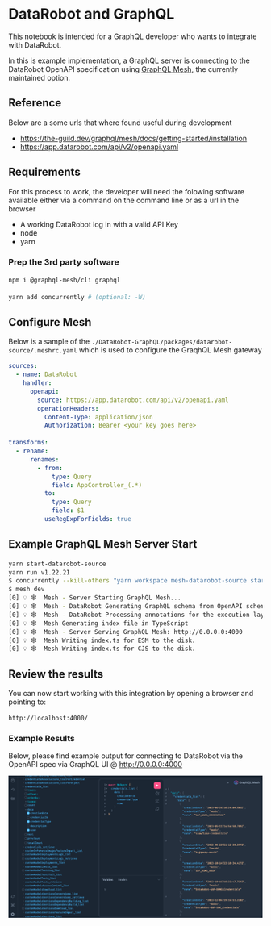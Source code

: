 # DataRobot and GraphQL

This notebook is intended for a GraphQL developer who wants to integrate with DataRobot.

In this is example implementation, a GraphQL server is connecting to the DataRobot OpenAPI specification using  [GraphQL Mesh](https://the-guild.dev/graphql/mesh), the currently maintained option.

## Reference

Below are a some urls that where found useful during development

- https://the-guild.dev/graphql/mesh/docs/getting-started/installation
- https://app.datarobot.com/api/v2/openapi.yaml

## Requirements

For this process to work, the developer will need the folowing software available either via a command on the command line or as a url in the browser

- A working DataRobot log in with a valid API Key
- node
- yarn

### Prep the 3rd party software

```bash
npm i @graphql-mesh/cli graphql

yarn add concurrently # (optional: -W)
```

## Configure Mesh

Below is a sample of the `./DataRobot-GraphQL/packages/datarobot-source/.meshrc.yaml` which is used to configure the GraqhQL Mesh gateway

```yaml
sources:
  - name: DataRobot
    handler:
      openapi:
        source: https://app.datarobot.com/api/v2/openapi.yaml
        operationHeaders:
          Content-Type: application/json
          Authorization: Bearer <your key goes here>

transforms:
  - rename:
      renames:
        - from:
            type: Query
            field: AppController_(.*)
          to:
            type: Query
            field: $1
          useRegExpForFields: true
```

## Example GraphQL Mesh Server Start

```bash
yarn start-datarobot-source
yarn run v1.22.21
$ concurrently --kill-others "yarn workspace mesh-datarobot-source start"
$ mesh dev
[0] 💡 🕸️  Mesh - Server Starting GraphQL Mesh...
[0] 💡 🕸️  Mesh - DataRobot Generating GraphQL schema from OpenAPI schema
[0] 💡 🕸️  Mesh - DataRobot Processing annotations for the execution layer
[0] 💡 🕸️  Mesh Generating index file in TypeScript
[0] 💡 🕸️  Mesh - Server Serving GraphQL Mesh: http://0.0.0.0:4000
[0] 💡 🕸️  Mesh Writing index.ts for ESM to the disk.
[0] 💡 🕸️  Mesh Writing index.ts for CJS to the disk.
```

## Review the results

You can now start working with this integration by opening a browser and pointing to:

`http://localhost:4000/`

### Example Results

Below, please find example output for connecting to DataRobot via the OpenAPI spec via GraphQL UI @ http://0.0.0.0:4000

![Example Credential Search Result with GraphQL ](img/example-graphql-result.png)